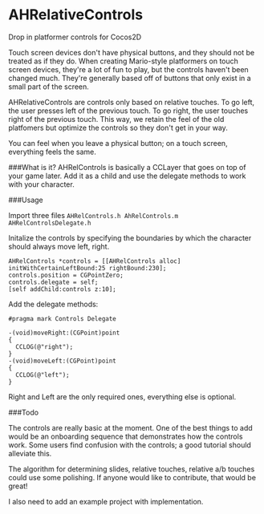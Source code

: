 AHRelativeControls
==================

Drop in platformer controls for Cocos2D


Touch screen devices don't have physical buttons, and they should not be treated as if they do. When creating Mario-style platformers on touch screen devices, they're a lot of fun to play, but the controls haven't been changed much. They're generally based off of buttons that only exist in a small part of the screen. 

AHRelativeControls are controls only based on relative touches. To go left, the user presses left of the previous touch. To go right, the user touches right of the previous touch. This way, we retain the feel of the old platfomers but optimize the controls so they don't get in your way. 

You can feel when you leave a physical button; on a touch screen, everything feels the same. 

###What is it?
AHRelControls is basically a CCLayer that goes on top of your game later. Add it as a child and use the delegate methods to work with your character.

###Usage

Import three files `AHRelControls.h AhRelControls.m AHRelControlsDelegate.h`

Initalize the controls by specifying the boundaries by which the character should always move left, right. 

    AHRelControls *controls = [[AHRelControls alloc] initWithCertainLeftBound:25 rightBound:230];
    controls.position = CGPointZero;
    controls.delegate = self; 
    [self addChild:controls z:10];
 
 Add the delegate methods:
 
    #pragma mark Controls Delegate
    
    -(void)moveRight:(CGPoint)point
    {
      CCLOG(@"right");
    }
    -(void)moveLeft:(CGPoint)point
    {
      CCLOG(@"left");
    }

Right and Left are the only required ones, everything else is optional.

###Todo

The controls are really basic at the moment. One of the best things to add would be an onboarding sequence that demonstrates how the controls work. Some users find confusion with the controls; a good tutorial should alleviate this. 

The algorithm for determining slides, relative touches, relative a/b touches could use some polishing. If anyone would like to contribute, that would be great!

I also need to add an example project with implementation.
